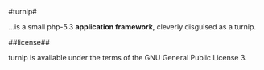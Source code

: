 #turnip#

...is a small php-5.3 **application framework**, cleverly disguised as a turnip.

##license##

turnip is available under the terms of the GNU General Public License 3.